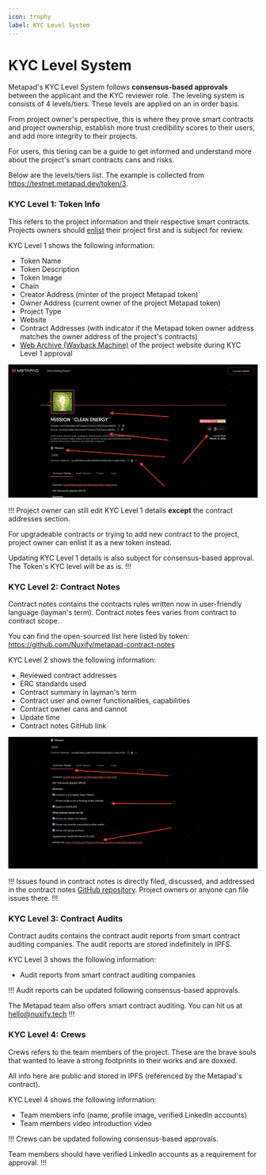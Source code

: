 ```yaml
---
icon: trophy
label: KYC Level System
---
```


# KYC Level System

Metapad's KYC Level System follows **consensus-based approvals** between the applicant and the KYC reviewer role. The leveling system is consists of 4 levels/tiers. These levels are applied on an in order basis.

From project owner's perspective, this is where they prove smart contracts and project ownership, establish more trust credibility scores to their users, and add more integrity to their projects.

For users, this tiering can be a guide to get informed and understand more about the project's smart contracts cans and risks.

Below are the levels/tiers list. The example is collected from https://testnet.metapad.dev/token/3.

### KYC Level 1: Token Info

This refers to the project information and their respective smart contracts. Projects owners should [enlist](https://metapad.dev/enlist/) their project first and is subject for review.

KYC Level 1 shows the following information:

- Token Name
- Token Description
- Token Image
- Chain
- Creator Address (minter of the project Metapad token)
- Owner Address (current owner of the project Metapad token)
- Project Type
- Website
- Contract Addresses (with indicator if the Metapad token owner address matches the owner address of the project's contracts)
- [Web Archive (Wayback Machine)](http://wayback.archive.org/) of the project website during KYC Level 1 approval

![Token information shown when token is KYC Level 1 approved](/static/kyc-level-system/kyc-level-1.png)

!!!
Project owner can still edit KYC Level 1 details **except** the contract addresses section.

For upgradeable contracts or trying to add new contract to the project, project owner can enlist it as a new token instead.

Updating KYC Level 1 details is also subject for consensus-based approval. The Token's KYC level will be as is.
!!!

### KYC Level 2: Contract Notes

Contract notes contains the contracts rules written now in user-friendly language (layman's term). Contract notes fees varies from contract to contract scope.

You can find the open-sourced list here listed by token: https://github.com/Nuxify/metapad-contract-notes

KYC Level 2 shows the following information:

- Reviewed contract addresses
- ERC standards used
- Contract summary in layman's term
- Contract user and owner functionalities, capabilities
- Contract owner cans and cannot
- Update time
- Contract notes GitHub link

![Contract notes shown when token is KYC Level 2 approved](/static/kyc-level-system/kyc-level-2.png)

!!!
Issues found in contract notes is directly filed, discussed, and addressed in the contract notes [GitHub repository](https://github.com/Nuxify/metapad-contract-notes). Project owners or anyone can file issues there.
!!!

### KYC Level 3: Contract Audits

Contract audits contains the contract audit reports from smart contract auditing companies. The audit reports are stored indefinitely in IPFS.

KYC Level 3 shows the following information:

- Audit reports from smart contract auditing companies

!!!
Audit reports can be updated following consensus-based approvals.

The Metapad team also offers smart contract auditing. You can hit us at hello@nuxify.tech
!!!

### KYC Level 4: Crews

Crews refers to the team members of the project. These are the brave souls that wanted to leave a strong footprints in their works and are doxxed.

All info here are public and stored in IPFS (referenced by the Metapad's contract).

KYC Level 4 shows the following information:

- Team members info (name, profile image, verified LinkedIn accounts)
- Team members video introduction video

!!!
Crews can be updated following consensus-based approvals.

Team members should have verified LinkedIn accounts as a requirement for approval.
!!!
